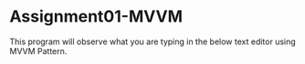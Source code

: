 # Assignment01-MVVM
This program will observe what you are typing in the below text editor using MVVM Pattern.
